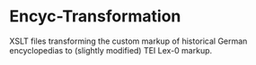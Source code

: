 # Encyc-Transformation
XSLT files transforming the custom markup of historical German encyclopedias to (slightly modified) TEI Lex-0 markup.
